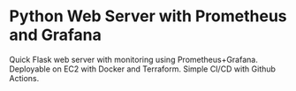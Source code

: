 # Python Web Server with Prometheus and Grafana

Quick Flask web server with monitoring using Prometheus+Grafana. Deployable on EC2 with Docker and Terraform. Simple CI/CD with Github Actions.

